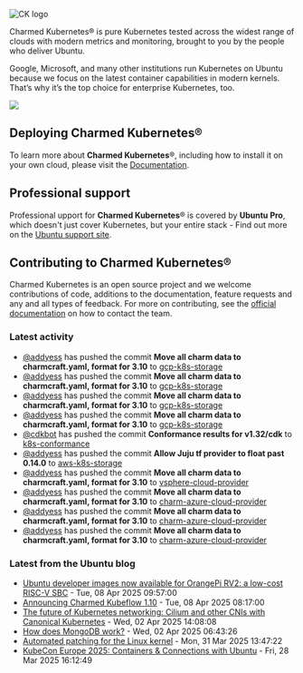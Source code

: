 ![CK logo](https://assets.ubuntu.com/v1/451d4cf4-Charmed+Kubernetes_RGB_onWhite_2022.svg)

Charmed Kubernetes® is pure Kubernetes tested across the widest range of clouds with modern metrics and monitoring, brought to you by the people who deliver Ubuntu.

Google, Microsoft, and many other institutions run Kubernetes on Ubuntu because we focus on the latest container capabilities in modern kernels. That’s why it’s the top choice for enterprise Kubernetes, too.

![](https://assets.ubuntu.com/v1/843c77b6-juju-at-a-glace.svg)

## Deploying Charmed Kubernetes®

To learn more about **Charmed Kubernetes**®, including how to install it on your own cloud, please visit the [Documentation][docs].

## Professional support

Professional upport for **Charmed Kubernetes**® is covered by **Ubuntu Pro**, which doesn't just cover Kubernetes, but your entire stack - Find out more on the [Ubuntu support site](https://ubuntu.com/support).

## Contributing to Charmed Kubernetes®

Charmed Kubernetes is an open source project and we welcome contributions of code, additions to the documentation, feature requests and any and all types of feedback. For more on contributing, see the [official documentation][get-in-touch] on how to contact the team.

<!-- LINKS -->
[docs]: https://ubuntu.com/kubernetes/docs
[get-in-touch]: https://ubuntu.com/kubernetes/docs/get-in-touch

### Latest activity

<!-- activity starts -->
 - [@addyess](https://github.com/addyess) has pushed the commit **Move all charm data to charmcraft.yaml, format for 3.10** to [gcp-k8s-storage](https://github.com/charmed-kubernetes/gcp-k8s-storage)
 - [@addyess](https://github.com/addyess) has pushed the commit **Move all charm data to charmcraft.yaml, format for 3.10** to [gcp-k8s-storage](https://github.com/charmed-kubernetes/gcp-k8s-storage)
 - [@addyess](https://github.com/addyess) has pushed the commit **Move all charm data to charmcraft.yaml, format for 3.10** to [gcp-k8s-storage](https://github.com/charmed-kubernetes/gcp-k8s-storage)
 - [@addyess](https://github.com/addyess) has pushed the commit **Move all charm data to charmcraft.yaml, format for 3.10** to [gcp-k8s-storage](https://github.com/charmed-kubernetes/gcp-k8s-storage)
 - [@cdkbot](https://github.com/cdkbot) has pushed the commit **Conformance results for v1.32/cdk** to [k8s-conformance](https://github.com/charmed-kubernetes/k8s-conformance)
 - [@addyess](https://github.com/addyess) has pushed the commit **Allow Juju tf provider to float past 0.14.0** to [aws-k8s-storage](https://github.com/charmed-kubernetes/aws-k8s-storage)
 - [@addyess](https://github.com/addyess) has pushed the commit **Move all charm data to charmcraft.yaml, format for 3.10** to [vsphere-cloud-provider](https://github.com/charmed-kubernetes/vsphere-cloud-provider)
 - [@addyess](https://github.com/addyess) has pushed the commit **Move all charm data to charmcraft.yaml, format for 3.10** to [charm-azure-cloud-provider](https://github.com/charmed-kubernetes/charm-azure-cloud-provider)
 - [@addyess](https://github.com/addyess) has pushed the commit **Move all charm data to charmcraft.yaml, format for 3.10** to [charm-azure-cloud-provider](https://github.com/charmed-kubernetes/charm-azure-cloud-provider)
 - [@addyess](https://github.com/addyess) has pushed the commit **Move all charm data to charmcraft.yaml, format for 3.10** to [charm-azure-cloud-provider](https://github.com/charmed-kubernetes/charm-azure-cloud-provider)
<!-- activity ends -->

<!-- roadmap starts -->

<!-- roadmap ends -->

### Latest from the Ubuntu blog

<!-- blog starts -->
* [Ubuntu developer images now available for OrangePi RV2: a low-cost RISC-V SBC](https://ubuntu.com//blog/ubuntu-developer-images-now-available-for-orangepi-rv2-a-low-cost-risc-v-sbc) - Tue, 08 Apr 2025 09:57:00 
* [Announcing Charmed Kubeflow 1.10](https://ubuntu.com//blog/announcing-charmed-kubeflow-1-10) - Tue, 08 Apr 2025 08:17:00 
* [The future of Kubernetes networking: Cilium and other CNIs with Canonical Kubernetes](https://ubuntu.com//blog/canonical-kubernetes-cilium-and-other-cnis) - Wed, 02 Apr 2025 14:08:08 
* [How does MongoDB work?](https://ubuntu.com//blog/how-does-mongodb-work) - Wed, 02 Apr 2025 06:43:26 
* [Automated patching for the Linux kernel](https://ubuntu.com//blog/automated-patching-for-the-linux-kernel) - Mon, 31 Mar 2025 13:47:22 
* [KubeCon Europe 2025: Containers &amp; Connections with Ubuntu](https://ubuntu.com//blog/kubecon-europe-2025) - Fri, 28 Mar 2025 16:12:49 
<!-- blog ends -->
